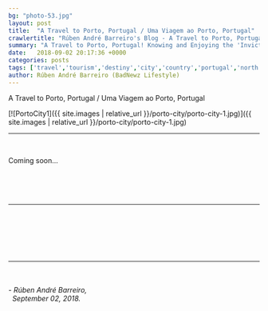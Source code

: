 ```yaml
---
bg: "photo-53.jpg"
layout: post
title:  "A Travel to Porto, Portugal / Uma Viagem ao Porto, Portugal"
crawlertitle: "Rúben André Barreiro's Blog - A Travel to Porto, Portugal"
summary: "A Travel to Porto, Portugal! Knowing and Enjoying the 'Invicta' City!"
date:   2018-09-02 20:17:36 +0000
categories: posts
tags: ['travel','tourism','destiny','city','country','portugal','north','porto','gaia']
author: Rúben André Barreiro (BadNewz Lifestyle)
---
```

<p align="justify">A Travel to Porto, Portugal / Uma Viagem ao Porto, Portugal</p>

[![PortoCity1]({{ site.images | relative_url }}/porto-city/porto-city-1.jpg)]({{ site.images | relative_url }}/porto-city/porto-city-1.jpg)

<hr>
<br>

<p align="justify">Coming soon...</p>

<!--
<p align="justify">Suddenly, you realize that your cycle of true friendships is smaller than you imagined, and the most of them are the same people you kept from your childhood, because how more we grow older, it's hardest to trust in someone.</p>
-->

<!--<p align="justify">You look to the side and see that the people who passed in your life are already married, working, with the family constituted... They took other paths! And all of them for far away from you...</p>-->

<!--<p align="justify">When someone ask you about have children, the first thing that comes to your mind is that you don't even have pacience to care about yourself, so you will have even less pacience to care about a child. You ask yourself, "How can I be over 20 and still have pimples?". You look at the mirror, realize that the time has passed and that your appearance has changed. Not much... However, sometimes it will seem that yes.</p>-->

<!--<p align="justify">The weight of what you still need is very important. It becomes difficult to organize the time for your friends ("Let's date out a day of these?"). Work, college, dating... The crowds seem increasingly boring to you and your room more and more comforting. You realize that all the trips you planned, are not yet done... And you still be happy when you found some coins in the pockets of your pants!</p>-->

<!--<p align="justify">A thousand of questions and few certainties... But, at the end of everything, you realize you are still yourself... Better than you was a day and much smaller than you will be tomorrow!</p>-->

<br>
<br>

<!--<p align="justify">By: João Filipe Araújo</p>-->

<br>
<hr>
<br>

<!--<p align="justify">De repente, tu percebes que o teu ciclo de amizades verdadeiras é bem menor do que imaginavas e, praticamente são as mesmas pessoas da tua infância, porque quanto mais envelhecemos, mais difícil fica confiarmos em alguém.</p>-->

<!--<p align="justify">Tu olhas para o lado e vês que as pessoas que passaram pela tua vida já estão casadas, a trabalhar, com família constituída... Tomaram outros rumos! E todos para bem longe de ti...</p>-->

<!--<p align="justify">Quando alguém te pergunta sobre ter filhos, a primeira coisa que te vem à cabeça é que tu nem consegues ter paciência para cuidar nem de ti mesmo, quanto mais de uma criança. Tu questionas-te:  “Como posso ter mais de 20 anos e ainda ter espinhas?”. Olhas-te ao espelho e percebes que o tempo passou e que a tua aparência mudou. Não muito... No entanto, às vezes vai parecer que sim.</p>-->

<!--<p align="justify">O peso do que tu ainda ainda precisas conquistar fica muito maior. Torna-se difícil organizar o tempo para os teus amigos (“Vamos marcar um dia destes para sairmos.”)... Trabalho, faculdade, namoro… As multidões parecem-te cada vez mais chatas e o teu quarto cada vez mais reconfortante. Dás-te conta de que todas as viagens  que pensaste em fazer, ainda não se realizaram... E ainda ficas feliz quando achas algumas moedas nos bolsos da calças!</p>-->

<!--<p align="justify">Mil questões e poucas certezas... Mas, no final de tudo, tu percebes tu ainda és tu mesmo... Melhor do que foste um dia e bem menor do que serás amanhã!</p>-->

<br>
<br>

<!--<p align="justify">Por: João Filipe Araújo</p>-->

<br>

<br>
<hr>
<br>

<br>

<i>
    - Rúben André Barreiro,
    <br>
    &nbsp;
    September 02, 2018.
</i>